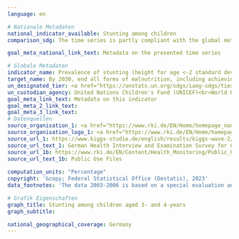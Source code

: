 ```yaml
---
language: en    

# Nationale Metadaten    
national_indicator_available: Stunting among children    
comparison_sdg: The time series is partly compliant with the global metadata.    

goal_meta_national_link_text: Metadata on the presented time series    

# Globale Metadaten    
indicator_name: Prevalence of stunting (height for age <-2 standard deviation from the median of the World Health Organization (WHO) Child Growth Standards) among children under 5 years of age    
target_name: By 2030, end all forms of malnutrition, including achieving, by 2025, the internationally agreed targets on stunting and wasting in children under 5 years of age, and address the nutritional needs of adolescent girls, pregnant and lactating women and older persons    
un_designated_tier: <a href="https://unstats.un.org/sdgs/iaeg-sdgs/tier-classification/" title="Click here for more information on the UN tier classification."  target="_blank" onclick="return confirm_alert(this);">Tier I</a>    
un_custodian_agency: United Nations Children's Fund (UNICEF)<br>World Health Organization (WHO)    
goal_meta_link_text: Metadata on this indicator    
goal_meta_2_link_text:     
goal_meta_3_link_text:         
# Datenquellen
source_organisation_1: <a href="https://www.rki.de/EN/Home/homepage_node.html" target="_blank" onclick="return confirm_alert('');"> Robert Koch Institute </a>
source_organisation_logo_1: <a href="https://www.rki.de/EN/Home/homepage_node.html" target="_blank" onclick="return confirm_alert('');"><img src="https://g205sdgs.github.io/sdg-indicators/public/OrgImgEn/rki.png" alt="Logo rki" style="height:60px; width:148px"/></a>
source_url_1: https://www.kiggs-studie.de/english/results/kiggs-wave-2/journal-of-health-monitoring.html
source_url_text_1: German Health Interview and Examination Survey for Children and Adolescents (KiGGS) – KiGGS Wave 2
source_url_1b: https://www.rki.de/EN/Content/Health_Monitoring/Public_Use_Files/public_use_file_node.html
source_url_text_1b: Public Use Files
    
computation_units: "Percentage"    
copyright: '&copy; Federal Statistical Office (Destatis), 2023'    
data_footnotes: 'The data 2003-2006 is based on a special evaluation and is not publicly available. <br>• The data 2003-2006 is age-standardised prevalences (population status: 31 December 2015).'    

# Grafik Eigenschaften    
graph_title: Stunting among children aged 3- and 4-years
graph_subtitle:     

national_geographical_coverage: Germany    
---
```


<span></span>